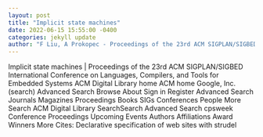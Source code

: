 ```yaml
--- 
layout: post 
title: "Implicit state machines" 
date: 2022-06-15 15:55:00 -0400 
categories: jekyll update 
author: "F Liu, A Prokopec - Proceedings of the 23rd ACM SIGPLAN/SIGBED , 2022" 
--- 
```

Implicit state machines | Proceedings of the 23rd ACM SIGPLAN/SIGBED International Conference on Languages, Compilers, and Tools for Embedded Systems ACM Digital Library home ACM home Google, Inc. (search) Advanced Search Browse About Sign in Register Advanced Search Journals Magazines Proceedings Books SIGs Conferences People More Search ACM Digital Library SearchSearch Advanced Search cpsweek Conference Proceedings Upcoming Events Authors Affiliations Award Winners More Cites: Declarative specification of web sites with strudel
